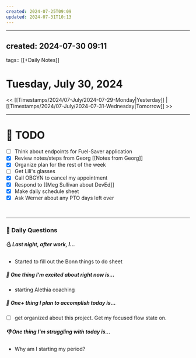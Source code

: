 ```yaml
---
created: 2024-07-25T09:09
updated: 2024-07-31T10:13
---
```

---
created: 2024-07-30 09:11
---
tags:: [[+Daily Notes]]

# Tuesday, July 30, 2024

<< [[Timestamps/2024/07-July/2024-07-29-Monday|Yesterday]] | [[Timestamps/2024/07-July/2024-07-31-Wednesday|Tomorrow]] >>

---
# 📝 TODO
- [ ] Think about endpoints for Fuel-Saver application
- [x] Review notes/steps from Georg [[Notes from Georg]]
- [x] Organize plan for the rest of the week
- [ ] Get Lili's glasses
- [x] Call OBGYN to cancel my appointment 
- [x] Respond to [[Meg Sullivan about DevEd]]
- [x] Make daily schedule sheet
- [x] Ask Werner about any PTO days left over
<br>


---
### 📅 Daily Questions
##### 🌜 Last night, after work, I...
- Started to fill out the Bonn things to do sheet

##### 🙌 One thing I'm excited about right now is...
- starting Alethia coaching 

##### 🚀 One+ thing I plan to accomplish today is...
- [ ] get organized about this project. Get my focused flow state on.

##### 👎 One thing I'm struggling with today is...
- Why am I starting my period? 

